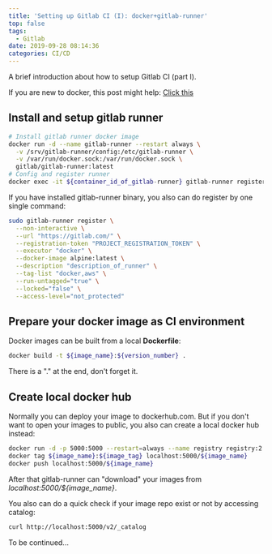 ```yaml
---
title: 'Setting up Gitlab CI (I): docker+gitlab-runner'
top: false
tags:
  - Gitlab
date: 2019-09-28 08:14:36
categories: CI/CD
---
```


A brief introduction about how to setup Gitlab CI (part I).

<!--more-->

If you are new to docker, this post might help: [Click this](/2018/01/09/Docker常用命令/)


## Install and setup gitlab runner

```bash
# Install gitlab runner docker image
docker run -d --name gitlab-runner --restart always \
  -v /srv/gitlab-runner/config:/etc/gitlab-runner \
  -v /var/run/docker.sock:/var/run/docker.sock \
  gitlab/gitlab-runner:latest
# Config and register runner
docker exec -it ${container_id_of_gitlab-runner} gitlab-runner register
```

If you have installed gitlab-runner binary, you also can do register by one single command:

```bash
sudo gitlab-runner register \
  --non-interactive \
  --url "https://gitlab.com/" \
  --registration-token "PROJECT_REGISTRATION_TOKEN" \
  --executor "docker" \
  --docker-image alpine:latest \
  --description "description_of_runner" \
  --tag-list "docker,aws" \
  --run-untagged="true" \
  --locked="false" \
  --access-level="not_protected"
```

## Prepare your docker image as CI environment

Docker images can be built from a local **Dockerfile**:

```bash
docker build -t ${image_name}:${version_number} .
```
There is a "." at the end, don't forget it.

## Create local docker hub

Normally you can deploy your image to dockerhub.com. But if you don't want to open your images to public, you also can create a local docker hub instead:

```bash
docker run -d -p 5000:5000 --restart=always --name registry registry:2
docker tag ${image_name}:${image_tag} localhost:5000/${image_name}
docker push localhost:5000/${image_name}
```
After that gitlab-runner can "download" your images from *localhost:5000/${image_name}*. 

You also can do a quick check if your image repo exist or not by accessing catalog:

```bash
curl http://localhost:5000/v2/_catalog
```

To be continued...
